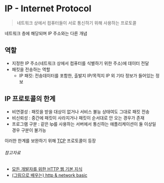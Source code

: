 # IP - Internet Protocol

> 네트워크 상에서 컴퓨터들이 서로 통신하기 위해 사용하는 프로토콜

네트워크 층에 해당되며 IP 주소와는 다른 개념

## 역할

- 지정한 IP 주소(네트워크 상에서 컴퓨터를 식별하기 위한 주소)에 데이터 전달
- 패킷을 전송하는 역할
    - IP 패킷: 전송데이터를 포함한, 출발지 IP/목적지 IP 외 기타 정보가 들어있는 정보

## IP 프로토콜의 한계

- 비연결성 : 패킷을 받을 대상이 없거나 서비스 불능 상태여도 그대로 패킷 전송
- 비신뢰성 : 중간에 패킷이 사라지거나 패킷이 순서대로 안 오는 경우가 존재
- 프로그램 구분 : 같은 Ip를 사용하는 서버에서 통신하는 애플리케이션이 둘 이상일 경우 구분이 불가능

이러한 한계를 보완하기 위해 [TCP](tcp.md) 프로토콜이 등장

###### 참고자료

- [모든 개발자를 위한 HTTP 웹 기본 지식](https://www.inflearn.com/course/http-웹-네트워크)
- [(그림으로 배우는) http & network basic](https://www.nl.go.kr/seoji/contents/S80100000000.do?schM=intgr_detail_view_isbn&page=1&pageUnit=10&schType=simple&schStr=9788931447897&isbn=9788931447897&cipId=200443691%2C)